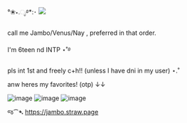 °❀⋆.ೃ࿔*:･
![](https://komarev.com/ghpvc/?username=your-github-username&color=ea6fa2)

call me Jambo/Venus/Nay , preferred in that order.

I'm 6teen nd INTP ⋆˚࿔

pls int 1st and freely c+h!! (unless I have dni in my user) ⋆.˚


anw heres my favorites! (otp) ↓↓

![image](https://github.com/user-attachments/assets/7799f1e2-3d3d-4c6c-80f1-4890fd2fd020)
![image](https://github.com/user-attachments/assets/2cea333b-f3eb-420f-8f06-e1f84b22f06a)
![image](https://github.com/user-attachments/assets/41209739-f90e-4671-8e8d-c272f938197e)





જ⁀➴ https://jambo.straw.page
